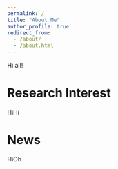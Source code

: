 ```yaml
---
permalink: /
title: "About Me"
author_profile: true
redirect_from: 
  - /about/
  - /about.html
---
```


Hi all!

Research Interest
======
HiHi

News
======
HiOh

